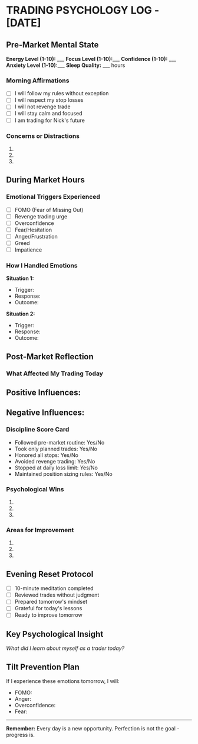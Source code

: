 <!-- 📁/📄 09_Psychology\DAILY_PSYCHOLOGY_TEMPLATE.md -->

# TRADING PSYCHOLOGY LOG - [DATE]

## Pre-Market Mental State

**Energy Level (1-10):** ___
**Focus Level (1-10):**___
**Confidence (1-10):** ___
**Anxiety Level (1-10):**___
**Sleep Quality:** ___ hours

### Morning Affirmations

- [ ] I will follow my rules without exception
- [ ] I will respect my stop losses
- [ ] I will not revenge trade
- [ ] I will stay calm and focused
- [ ] I am trading for Nick's future

### Concerns or Distractions

1.
2.
3.

## During Market Hours

### Emotional Triggers Experienced

- [ ] FOMO (Fear of Missing Out)
- [ ] Revenge trading urge
- [ ] Overconfidence
- [ ] Fear/Hesitation
- [ ] Anger/Frustration
- [ ] Greed
- [ ] Impatience

### How I Handled Emotions

**Situation 1:**

- Trigger:
- Response:
- Outcome:

**Situation 2:**

- Trigger:
- Response:
- Outcome:

## Post-Market Reflection

### What Affected My Trading Today

**Positive Influences:**
-

**Negative Influences:**
-

### Discipline Score Card

- Followed pre-market routine: Yes/No
- Took only planned trades: Yes/No
- Honored all stops: Yes/No
- Avoided revenge trading: Yes/No
- Stopped at daily loss limit: Yes/No
- Maintained position sizing rules: Yes/No

### Psychological Wins

1.
2.
3.

### Areas for Improvement

1.
2.
3.

## Evening Reset Protocol

- [ ] 10-minute meditation completed
- [ ] Reviewed trades without judgment
- [ ] Prepared tomorrow's mindset
- [ ] Grateful for today's lessons
- [ ] Ready to improve tomorrow

## Key Psychological Insight

_What did I learn about myself as a trader today?_

## Tilt Prevention Plan

If I experience these emotions tomorrow, I will:

- FOMO:
- Anger:
- Overconfidence:
- Fear:

---
**Remember:** Every day is a new opportunity. Perfection is not the goal - progress is.
